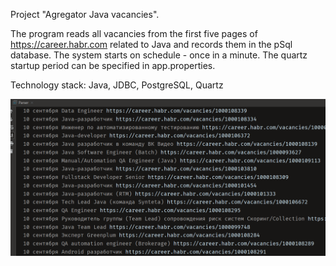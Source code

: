 Project "Agregator Java vacancies".

The program reads all vacancies from the first five pages of https://career.habr.com related to Java and records them in the pSql database.
The system starts on schedule - once in a minute.
The quartz startup period can be specified in app.properties.

Technology stack: Java, JDBC, PostgreSQL, Quartz

![alt text](src/main/resources/images/consoleOutput.png)
